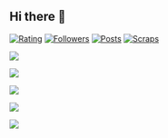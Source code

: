 ## Hi there 👋

<!--
**PlasmaXD/PlasmaXD** is a ✨ _special_ ✨ repository because its `README.md` (this file) appears on your GitHub profile.

Here are some ideas to get you started:

- 🔭 I’m currently working on ...
- 🌱 I’m currently learning ...
- 👯 I’m looking to collaborate on ...
- 🤔 I’m looking for help with ...
- 💬 Ask me about ...
- 📫 How to reach me: ...
- 😄 Pronouns: ...
- ⚡ Fun fact: ...
-->
[![Rating](https://badgen.org/img/atcoder/junxc/rating/algorithm?style=plastic)](https://atcoder.jp/users/junxc?contestType=algo)
[![Followers](https://badgen.org/img/bluesky/junxd.bsky.social/followers?style=plastic)](https://bsky.app/profile/junxd.bsky.social)
[![Posts](https://badgen.org/img/bluesky/junxd.bsky.social/posts?style=plastic)](https://bsky.app/profile/junxd.bsky.social)
[![Scraps](https://badgen.org/img/zenn/junxd/scraps?style=plastic)](https://zenn.dev/junxd?tab=scraps)

![](http://github-profile-summary-cards.vercel.app/api/cards/profile-details?username=PlasmaXD&theme=default)

![](http://github-profile-summary-cards.vercel.app/api/cards/repos-per-language?username=PlasmaXD&theme=default)

![](http://github-profile-summary-cards.vercel.app/api/cards/most-commit-language?username=PlasmaXD&theme=default)

![](http://github-profile-summary-cards.vercel.app/api/cards/stats?username=PlasmaXD&theme=default)


![](http://github-profile-summary-cards.vercel.app/api/cards/productive-time?username=PlasmaXD&theme=default&utcOffset=8)
